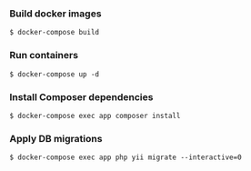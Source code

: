 ### Build docker images
```
$ docker-compose build
```

### Run containers
```
$ docker-compose up -d
```

### Install Composer dependencies
```
$ docker-compose exec app composer install
```

### Apply DB migrations
```
$ docker-compose exec app php yii migrate --interactive=0
```